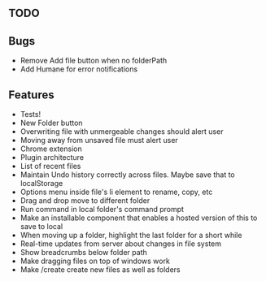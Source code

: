 TODO
----

## Bugs

* Remove Add file button when no folderPath
* Add Humane for error notifications

## Features

* Tests!
* New Folder button
* Overwriting file with unmergeable changes should alert user
* Moving away from unsaved file must alert user
* Chrome extension
* Plugin architecture
* List of recent files
* Maintain Undo history correctly across files. Maybe save that to localStorage
* Options menu inside file's li element to rename, copy, etc
* Drag and drop move to different folder
* Run command in local folder's command prompt
* Make an installable component that enables a hosted version of this to save to local
* When moving up a folder, highlight the last folder for a short while
* Real-time updates from server about changes in file system
* Show breadcrumbs below folder path
* Make dragging files on top of windows work
* Make /create create new files as well as folders
